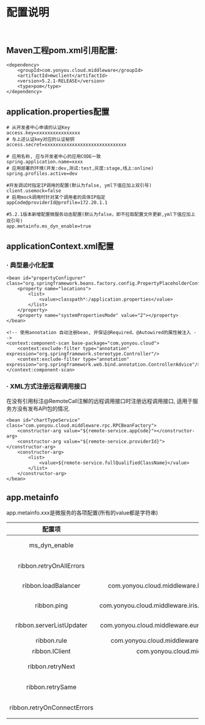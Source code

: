 
# 配置说明
<br>

## Maven工程pom.xml引用配置:

	<dependency>
		<groupId>com.yonyou.cloud.middleware</groupId>
		<artifactId>mwclient</artifactId>
		<version>5.2.1-RELEASE</version>
		<type>pom</type>
	</dependency>


## application.properties配置

	# 从开发者中心申请的认证Key
	access.key=xxxxxxxxxxxxxxxx
	# 与上述认证key对应的认证秘钥
	access.secret=xxxxxxxxxxxxxxxxxxxxxxxxxxxxxx
	
	# 应用名称, 应与开发者中心的应用CODE一致
	spring.application.name=xxxx
	# 应用部署的环境(开发:dev,测试:test,灰度:stage,线上:online)
	spring.profiles.active=dev
	
	#开发调试时指定IP调用的配置(默认为false, yml下值应加上双引号)
	client.usemock=false
	# 启用mock调用时针对某个调用者的具体IP指定
	appCode@providerId@profile=172.20.1.1

	#5.2.1版本新增配置微服务动态配置(默认为false，即不拉取配置文件更新,yml下值应加上双引号)
	app.metainfo.ms_dyn_enable=true

## applicationContext.xml配置

### · 典型最小化配置

	<bean id="propertyConfigurer" class="org.springframework.beans.factory.config.PropertyPlaceholderConfigurer">
	    <property name="locations">
	        <list>
	            <value>classpath*:/application.properties</value>
	        </list>
	    </property>
	    <property name="systemPropertiesMode" value="2"></property>
	</bean>
	
	<!-- 使用annotation 自动注册bean, 并保证@Required、@Autowired的属性被注入 -->
	<context:component-scan base-package="com.yonyou.cloud">
		<context:exclude-filter type="annotation" expression="org.springframework.stereotype.Controller"/>
		<context:exclude-filter type="annotation" expression="org.springframework.web.bind.annotation.ControllerAdvice"/>
	</context:component-scan>



### · XML方式注册远程调用接口
在没有引用标注@RemoteCall注解的远程调用接口时注册远程调用接口, 适用于服务方没有发布API包的情况.
	
	<bean id="chartTypeService" class="com.yonyou.cloud.middleware.rpc.RPCBeanFactory">
	    <constructor-arg value="${remote-service.appCode}"></constructor-arg>
	    <constructor-arg value="${remote-service.providerId}"></constructor-arg>
	    <constructor-arg>
	    	<list>
	        	<value>${remote-service.fullQualifiedClassName}</value>
	        </list>
	    </constructor-arg>
	</bean>

## app.metainfo

app.metainfo.xxx是微服务的各项配置(所有的value都是字符串)

配置项|默认值|描述
:---:|:---:|:---
ms_dyn_enable| true | 微服务动态控制开启
ribbon.retryOnAllErrors|false|rpc异常是否重试
ribbon.loadBalancer|com.yonyou.cloud.middleware.loadbalancer.ZoneAwareLoadBalancer|负载均衡loadBalancer
ribbon.ping|com.yonyou.cloud.middleware.iris.loadbalancer.check.MetricDiscoveryPing|负载均衡ping实现
ribbon.serverListUpdater|com.yonyou.cloud.middleware.eureka.EurekaNotificationServerListUpdater|服务列表更新updater
ribbon.rule|com.yonyou.cloud.middleware.loadbalancer.AvailabilityFilteringRule|负载均衡rule
ribbon.IClient|com.yonyou.cloud.middleware.rpc.RpcRetryClient|rpc client
ribbon.retryNext|3|rpc重试其他节点次数
ribbon.retrySame|0|rpc重试当前节点次数
ribbon.retryOnConnectErrors|true|网络异常是否重试